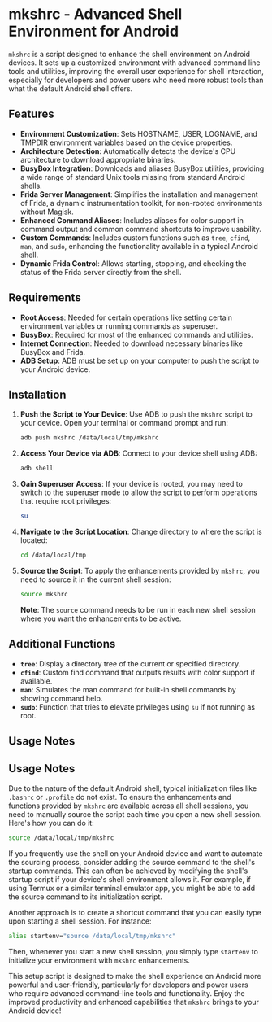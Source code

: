 # mkshrc - Advanced Shell Environment for Android

`mkshrc` is a script designed to enhance the shell environment on Android devices. It sets up a customized environment with advanced command line tools and utilities, improving the overall user experience for shell interaction, especially for developers and power users who need more robust tools than what the default Android shell offers.

## Features

- **Environment Customization**: Sets HOSTNAME, USER, LOGNAME, and TMPDIR environment variables based on the device properties.
- **Architecture Detection**: Automatically detects the device's CPU architecture to download appropriate binaries.
- **BusyBox Integration**: Downloads and aliases BusyBox utilities, providing a wide range of standard Unix tools missing from standard Android shells.
- **Frida Server Management**: Simplifies the installation and management of Frida, a dynamic instrumentation toolkit, for non-rooted environments without Magisk.
- **Enhanced Command Aliases**: Includes aliases for color support in command output and common command shortcuts to improve usability.
- **Custom Commands**: Includes custom functions such as `tree`, `cfind`, `man`, and `sudo`, enhancing the functionality available in a typical Android shell.
- **Dynamic Frida Control**: Allows starting, stopping, and checking the status of the Frida server directly from the shell.

## Requirements

- **Root Access**: Needed for certain operations like setting certain environment variables or running commands as superuser.
- **BusyBox**: Required for most of the enhanced commands and utilities.
- **Internet Connection**: Needed to download necessary binaries like BusyBox and Frida.
- **ADB Setup**: ADB must be set up on your computer to push the script to your Android device.

## Installation

1. **Push the Script to Your Device**:
   Use ADB to push the `mkshrc` script to your device. Open your terminal or command prompt and run:
   ```bash
   adb push mkshrc /data/local/tmp/mkshrc
   ```
   
2. **Access Your Device via ADB**:
   Connect to your device shell using ADB:
   ```bash
   adb shell
   ```

3. **Gain Superuser Access**:
   If your device is rooted, you may need to switch to the superuser mode to allow the script to perform operations that require root privileges:
   ```bash
   su
   ```

4. **Navigate to the Script Location**:
   Change directory to where the script is located:
   ```bash
   cd /data/local/tmp
   ```

5. **Source the Script**:
   To apply the enhancements provided by `mkshrc`, you need to source it in the current shell session:
   ```bash
   source mkshrc
   ```

   **Note**: The `source` command needs to be run in each new shell session where you want the enhancements to be active.

## Additional Functions

- **`tree`**: Display a directory tree of the current or specified directory.
- **`cfind`**: Custom find command that outputs results with color support if available.
- **`man`**: Simulates the man command for built-in shell commands by showing command help.
- **`sudo`**: Function that tries to elevate privileges using `su` if not running as root.

## Usage Notes

## Usage Notes

Due to the nature of the default Android shell, typical initialization files like `.bashrc` or `.profile` do not exist. To ensure the enhancements and functions provided by `mkshrc` are available across all shell sessions, you need to manually source the script each time you open a new shell session. Here's how you can do it:

```bash
source /data/local/tmp/mkshrc
```

If you frequently use the shell on your Android device and want to automate the sourcing process, consider adding the source command to the shell's startup commands. This can often be achieved by modifying the shell's startup script if your device's shell environment allows it. For example, if using Termux or a similar terminal emulator app, you might be able to add the source command to its initialization script.

Another approach is to create a shortcut command that you can easily type upon starting a shell session. For instance:

```bash
alias startenv="source /data/local/tmp/mkshrc"
```

Then, whenever you start a new shell session, you simply type `startenv` to initialize your environment with `mkshrc` enhancements.

This setup script is designed to make the shell experience on Android more powerful and user-friendly, particularly for developers and power users who require advanced command-line tools and functionality. Enjoy the improved productivity and enhanced capabilities that `mkshrc` brings to your Android device!